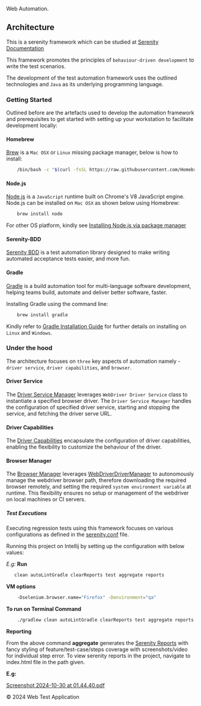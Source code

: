 Web Automation.

## Architecture

This is a serenity framework which can be studied at [Serenity Documentation](https://serenity-bdd.info/docs/serenity/)

This framework promotes the principles of `behaviour-driven development` to write the test scenarios.

The development of the test automation framework uses the outlined technologies and `Java` as its underlying programming
language.

### Getting Started

Outlined before are the artefacts used to develop the automation framework and prerequisites to get started with setting
up your workstation to facilitate development locally:

#### Homebrew

[Brew](https://brew.sh/) is a `Mac OSX` or `Linux` missing package manager, below is how to install:

```bash
    /bin/bash -c "$(curl -fsSL https://raw.githubusercontent.com/Homebrew/install/HEAD/install.sh)"
```

#### Node.js

[Node.js](https://nodejs.org/en/) is a `JavaScript` runtime built on Chrome's V8 JavaScript engine. Node.js can be
installed on `Mac OSX` as shown below using Homebrew:

```bash
    brew install node
```

For other OS platform, kindly
see [Installing Node.js via package manager](https://nodejs.org/en/download/package-manager/)

#### Serenity-BDD

[Serenity BDD](https://serenity-bdd.github.io/theserenitybook/latest/index.html) is a test automation library designed
to make writing automated acceptance tests easier, and more fun.

#### Gradle

[Gradle](https://docs.gradle.org/) is a build automation tool for multi-language software development, helping teams
build, automate and deliver better software, faster.

Installing Gradle using the command line:

```bash
    brew install gradle
```

Kindly refer to [Gradle Installation Guide](https://gradle.org/install/) for further details on installing on `Linux`
and `Windows`.

### Under the hood

The architecture focuses on `three` key aspects of automation namely - `driver service`, `driver capabilities`,
and `browser`.

#### Driver Service

The [Driver Service Manager](src/test/java/com/chaseTest/automation/ui/qa/core/DriverServiceManager.java)
leverages `WebDriver Driver Service` class to instantiate a specified browser driver. The `Driver Service Manager`
handles the configuration of specified driver service, starting and stopping the service, and fetching the driver serve
URL.

#### Driver Capabilities

The [Driver Capabilities](src/test/java/com/chaseTest/automation/ui/qa/core/capabilities) encapsulate the configuration of
driver capabilities, enabling the flexibility to customize the behaviour of the driver.

#### Browser Manager

The [Browser Manager](src/test/java/com/chaseTest/automation/ui/qa/core/BrowserManager.java)
leverages [WebDriverDriverManager](https://github.com/bonigarcia/webdrivermanager) to autonomously manage the webdriver
browser path, therefore downloading the required browser remotely, and setting the
required `system environment variable` at runtime. This flexibility ensures no setup or management of the webdriver on
local machines or CI servers.


##### Test Executions

Executing regression tests using this framework focuses on various configurations as defined in
the [serenity.conf](src/test/resources/serenity.conf) file.

Running this project on Intellij by setting up the configuration with below values:

_E.g:_
**Run**
 ```bash
    clean autoLintGradle clearReports test aggregate reports
```
**VM options**
```bash
    -Dselenium.browser.name="Firefox" -Denvironment="qa" 
```

**To run on Terminal Command**
```bash
    ./gradlew clean autoLintGradle clearReports test aggregate reports -Dselenium.browser.name="Firefox" -Denvironment="qa"
```

**Reporting**

From the above command **aggregate** generates the [Serenity Reports](target/site/serenity/index.html) 
with fancy styling of feature/test-case/steps coverage with screenshots/video for individual step error. 
To view serenity reports in the project, navigate to index.html file in the path given.

**E.g:**

[Screenshot 2024-10-30 at 01.44.40.pdf](Screenshot%202024-10-30%20at%2001.44.40.pdf)

&copy; 2024 Web Test Application